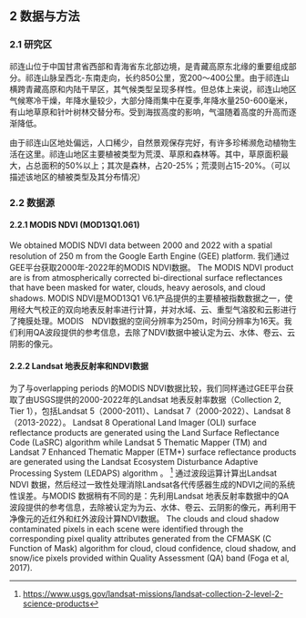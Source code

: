 ## 2 数据与方法
### 2.1 研究区
祁连山位于中国甘肃省西部和青海省东北部边境，是青藏高原东北缘的重要组成部分。祁连山脉呈西北-东南走向，长约850公里，宽200～400公里。由于祁连山横跨青藏高原和内陆干旱区，其气候类型呈现多样性。但总体上来说，祁连山地区气候寒冷干燥，年降水量较少，大部分降雨集中在夏季,年降水量250-600毫米，有山地草原和针叶树林交替分布。受到海拔高度的影响，气温随着高度的升高而逐渐降低。

由于祁连山区地处偏远，人口稀少，自然景观保存完好，有许多珍稀濒危动植物生活在这里。祁连山地区主要植被类型为荒漠、草原和森林等。其中，草原面积最大，占总面积的50%以上；其次是森林，占20-25%；荒漠则占15-20%。（可以描述该地区的植被类型及其分布情况）


### 2.2 数据源

#### 2.2.1 MODIS NDVI (MOD13Q1.061)
We obtained MODIS NDVI data between 2000 and 2022 with a spatial resolution of 250 m from the Google Earth Engine (GEE) platform. 我们通过GEE平台获取2000年-2022年的MODIS NDVI数据。
The MODIS NDVI product are is from atmospherically corrected bi-directional surface reflectances that have been masked for water, clouds, heavy aerosols, and cloud shadows. 
MODIS NDVI是MOD13Q1 V6.1产品提供的主要植被指数数据之一，使用经大气校正的双向地表反射率进行计算，并对水域、云、重型气溶胶和云影进行了掩膜处理。MODIS　NDVI数据的空间分辨率为250m，时间分辨率为16天。我们利用QA波段提供的参考信息，去除了NDVI数据中被认定为云、水体、卷云、云阴影的像元。

#### 2.2.2 Landsat 地表反射率和NDVI数据
为了与overlapping periods 的MODIS NDVI数据比较，我们同样通过GEE平台获取了由USGS提供的2000-2022年的Landsat 地表反射率数据（Collection 2, Tier 1），包括Landsat 5（2000-2011）、Landsat 7（2000-2022）、Landsat 8 （2013-2022）。
Landsat 8 Operational Land Imager (OLI) surface reflectance products are generated using the Land Surface Reflectance Code (LaSRC) algorithm while Landsat 5 Thematic Mapper (TM) and Landsat 7 Enhanced Thematic Mapper (ETM+) surface reflectance products are generated using the Landsat Ecosystem Disturbance Adaptive Processing System (LEDAPS) algorithm 。 [^1]
通过波段运算计算出Landsat NDVI 数据，然后经过一致性处理消除Landsat各代传感器生成的NDVI之间的系统性误差。与MODIS 数据稍有不同的是：先利用Landsat 地表反射率数据中的QA波段提供的参考信息，去除被认定为为云、水体、卷云、云阴影的像元，再利用干净像元的近红外和红外波段计算NDVI数据。
The clouds and cloud shadow contaminated pixels in each scene were identified through the corresponding pixel quality attributes generated from the CFMASK (C Function of Mask) algorithm for cloud, cloud confidence, cloud shadow, and snow/ice pixels provided within Quality Assessment (QA) band (Foga et al, 2017).



[^1]: https://www.usgs.gov/landsat-missions/landsat-collection-2-level-2-science-products
